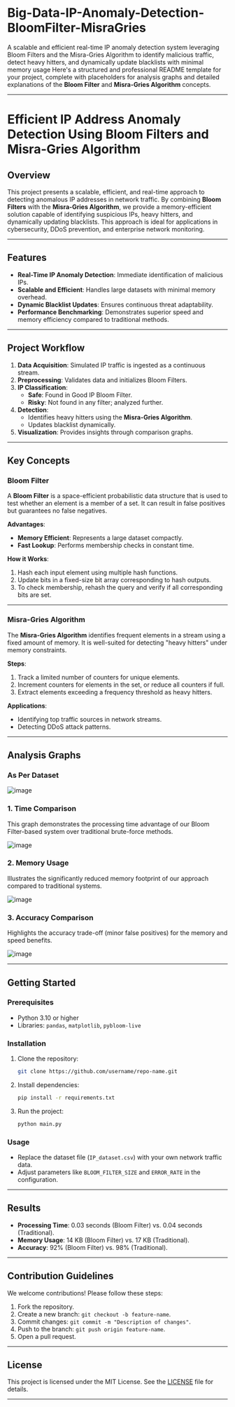 # Big-Data-IP-Anomaly-Detection-BloomFilter-MisraGries
A scalable and efficient real-time IP anomaly detection system leveraging Bloom Filters and the Misra-Gries Algorithm to identify malicious traffic, detect heavy hitters, and dynamically update blacklists with minimal memory usage
Here's a structured and professional README template for your project, complete with placeholders for analysis graphs and detailed explanations of the **Bloom Filter** and **Misra-Gries Algorithm** concepts.

---

# Efficient IP Address Anomaly Detection Using Bloom Filters and Misra-Gries Algorithm


## Overview

This project presents a scalable, efficient, and real-time approach to detecting anomalous IP addresses in network traffic. By combining **Bloom Filters** with the **Misra-Gries Algorithm**, we provide a memory-efficient solution capable of identifying suspicious IPs, heavy hitters, and dynamically updating blacklists. This approach is ideal for applications in cybersecurity, DDoS prevention, and enterprise network monitoring.

---

## Features
- **Real-Time IP Anomaly Detection**: Immediate identification of malicious IPs.
- **Scalable and Efficient**: Handles large datasets with minimal memory overhead.
- **Dynamic Blacklist Updates**: Ensures continuous threat adaptability.
- **Performance Benchmarking**: Demonstrates superior speed and memory efficiency compared to traditional methods.

---

## Project Workflow

1. **Data Acquisition**: Simulated IP traffic is ingested as a continuous stream.
2. **Preprocessing**: Validates data and initializes Bloom Filters.
3. **IP Classification**:
   - **Safe**: Found in Good IP Bloom Filter.
   - **Risky**: Not found in any filter; analyzed further.
4. **Detection**:
   - Identifies heavy hitters using the **Misra-Gries Algorithm**.
   - Updates blacklist dynamically.
5. **Visualization**: Provides insights through comparison graphs.

---

## Key Concepts

### Bloom Filter
A **Bloom Filter** is a space-efficient probabilistic data structure that is used to test whether an element is a member of a set. It can result in false positives but guarantees no false negatives.

**Advantages**:
- **Memory Efficient**: Represents a large dataset compactly.
- **Fast Lookup**: Performs membership checks in constant time.

**How it Works**:
1. Hash each input element using multiple hash functions.
2. Update bits in a fixed-size bit array corresponding to hash outputs.
3. To check membership, rehash the query and verify if all corresponding bits are set.



---

### Misra-Gries Algorithm
The **Misra-Gries Algorithm** identifies frequent elements in a stream using a fixed amount of memory. It is well-suited for detecting "heavy hitters" under memory constraints.

**Steps**:
1. Track a limited number of counters for unique elements.
2. Increment counters for elements in the set, or reduce all counters if full.
3. Extract elements exceeding a frequency threshold as heavy hitters.

**Applications**:
- Identifying top traffic sources in network streams.
- Detecting DDoS attack patterns.



---

## Analysis Graphs
### As Per Dataset
![image](https://github.com/user-attachments/assets/ffd68191-d870-47e7-8f8d-46f57631a77b)

### 1. **Time Comparison**
This graph demonstrates the processing time advantage of our Bloom Filter-based system over traditional brute-force methods.

![image](https://github.com/user-attachments/assets/80ac2e50-5dd9-41d9-97ff-ab887bf895c2)

### 2. **Memory Usage**
Illustrates the significantly reduced memory footprint of our approach compared to traditional systems.

![image](https://github.com/user-attachments/assets/929a7611-4f48-40b2-94c4-7cab719348b7)


### 3. **Accuracy Comparison**
Highlights the accuracy trade-off (minor false positives) for the memory and speed benefits.

![image](https://github.com/user-attachments/assets/dcf56960-0464-4969-ab56-fd3aa6553f08)


---

## Getting Started

### Prerequisites
- Python 3.10 or higher
- Libraries: `pandas`, `matplotlib`, `pybloom-live`

### Installation
1. Clone the repository:
   ```bash
   git clone https://github.com/username/repo-name.git
   ```
2. Install dependencies:
   ```bash
   pip install -r requirements.txt
   ```
3. Run the project:
   ```bash
   python main.py
   ```

### Usage
- Replace the dataset file (`IP_dataset.csv`) with your own network traffic data.
- Adjust parameters like `BLOOM_FILTER_SIZE` and `ERROR_RATE` in the configuration.

---

## Results
- **Processing Time**: 0.03 seconds (Bloom Filter) vs. 0.04 seconds (Traditional).
- **Memory Usage**: 14 KB (Bloom Filter) vs. 17 KB (Traditional).
- **Accuracy**: 92% (Bloom Filter) vs. 98% (Traditional).

---

## Contribution Guidelines
We welcome contributions! Please follow these steps:
1. Fork the repository.
2. Create a new branch: `git checkout -b feature-name`.
3. Commit changes: `git commit -m "Description of changes"`.
4. Push to the branch: `git push origin feature-name`.
5. Open a pull request.

---

## License
This project is licensed under the MIT License. See the [LICENSE](LICENSE) file for details.

---
